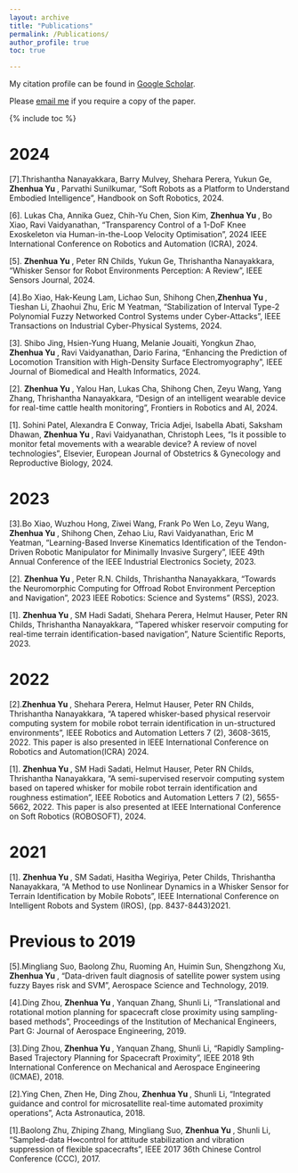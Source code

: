 ```yaml
---
layout: archive
title: "Publications"
permalink: /Publications/
author_profile: true
toc: true

---
```

My citation profile can be found in [Google Scholar](https://scholar.google.co.uk/citations?hl=en&user=2qygvtQAAAAJ&view_op=list_works&sortby=pubdate).

Please [email me](mailto:zhenhua.yu@abdn.ac.uk) if you require a copy of the paper.

<!-- <sup>*</sup> denotes corresponding author. -->

{% include toc %}

<!-- # Preprint -->

# 2024
[7].Thrishantha Nanayakkara, Barry Mulvey, Shehara Perera, Yukun Ge,  <strong>Zhenhua Yu </strong>, Parvathi Sunilkumar, “Soft Robots as a Platform to Understand Embodied Intelligence”, Handbook on Soft Robotics, 2024.

[6]. Lukas Cha, Annika Guez, Chih-Yu Chen, Sion Kim, <strong>Zhenhua Yu </strong>, Bo Xiao, Ravi Vaidyanathan, “Transparency Control of a 1-DoF Knee Exoskeleton via Human-in-the-Loop Velocity Optimisation”, 2024 IEEE International Conference on Robotics and Automation (ICRA), 2024.

[5]. <strong>Zhenhua Yu </strong>, Peter RN Childs, Yukun Ge, Thrishantha Nanayakkara, “Whisker Sensor for Robot Environments Perception: A Review”, IEEE Sensors Journal, 2024.

[4].Bo Xiao, Hak-Keung Lam, Lichao Sun, Shihong Chen,<strong>Zhenhua Yu </strong>, Tieshan Li, Zhaohui Zhu, Eric M Yeatman, “Stabilization of Interval Type-2 Polynomial Fuzzy Networked Control Systems under Cyber-Attacks”, IEEE Transactions on Industrial Cyber-Physical Systems, 2024.

[3]. Shibo Jing, Hsien-Yung Huang, Melanie Jouaiti, Yongkun Zhao, <strong>Zhenhua Yu </strong>, Ravi Vaidyanathan, Dario Farina, “Enhancing the Prediction of Locomotion Transition with High-Density Surface Electromyography”, IEEE Journal of Biomedical and Health Informatics, 2024.
  
[2]. <strong>Zhenhua Yu </strong>, Yalou Han, Lukas Cha, Shihong Chen, Zeyu Wang, Yang Zhang, Thrishantha Nanayakkara, “Design of an intelligent wearable device for real-time cattle health monitoring”, Frontiers in Robotics and AI, 2024.

[1]. Sohini Patel, Alexandra E Conway, Tricia Adjei, Isabella Abati, Saksham Dhawan, <strong>Zhenhua Yu </strong>, Ravi Vaidyanathan, Christoph Lees, “Is it possible to monitor fetal movements with a wearable device? A review of novel technologies”, Elsevier, European Journal of Obstetrics & Gynecology and Reproductive Biology, 2024.
# 2023
[3].Bo Xiao, Wuzhou Hong, Ziwei Wang, Frank Po Wen Lo, Zeyu Wang, <strong>Zhenhua Yu </strong>, Shihong Chen, Zehao Liu, Ravi Vaidyanathan, Eric M Yeatman, “Learning-Based Inverse Kinematics Identification of the Tendon-Driven Robotic Manipulator for Minimally Invasive Surgery”, IEEE 49th Annual Conference of the IEEE Industrial Electronics Society, 2023.

[2]. <strong>Zhenhua Yu </strong>, Peter R.N. Childs, Thrishantha Nanayakkara, “Towards the Neuromorphic Computing for Offroad Robot Environment Perception and Navigation”, 2023 IEEE Robotics: Science and Systems” (RSS), 2023.

[1]. <strong>Zhenhua Yu </strong>, SM Hadi Sadati, Shehara Perera, Helmut Hauser, Peter RN Childs, Thrishantha Nanayakkara, “Tapered whisker reservoir computing for real-time terrain identification-based navigation”, Nature Scientific Reports, 2023.

# 2022

[2].<strong>Zhenhua Yu </strong>, Shehara Perera, Helmut Hauser, Peter RN Childs, Thrishantha Nanayakkara, “A tapered whisker-based physical reservoir computing system for mobile robot terrain identification in un-structured environments”, IEEE Robotics and Automation Letters 7 (2), 3608-3615, 2022. 
This paper is also presented in IEEE International Conference on Robotics and Automation(ICRA) 2024.

[1]. <strong>Zhenhua Yu </strong>, SM Hadi Sadati, Helmut Hauser, Peter RN Childs, Thrishantha Nanayakkara, “A semi-supervised reservoir computing system based on tapered whisker for mobile robot terrain identification and roughness estimation”, IEEE Robotics and Automation Letters 7 (2), 5655-5662, 2022. 
This paper is also presented at IEEE International Conference on Soft Robotics (ROBOSOFT), 2024.

# 2021
[1]. <strong>Zhenhua Yu </strong>, SM Sadati, Hasitha Wegiriya, Peter Childs, Thrishantha Nanayakkara, “A Method to use Nonlinear Dynamics in a Whisker Sensor for Terrain Identification by Mobile Robots”, IEEE International Conference on Intelligent Robots and System (IROS), (pp. 8437-8443)2021. 

# Previous to 2019
[5].Mingliang Suo, Baolong Zhu, Ruoming An, Huimin Sun, Shengzhong Xu, <strong>Zhenhua Yu </strong>, “Data-driven fault diagnosis of satellite power system using fuzzy Bayes risk and SVM”, Aerospace Science and Technology, 2019.

[4].Ding Zhou, <strong>Zhenhua Yu </strong>, Yanquan Zhang, Shunli Li, “Translational and rotational motion planning for spacecraft close proximity using sampling-based methods”, Proceedings of the Institution of Mechanical Engineers, Part G: Journal of Aerospace Engineering, 2019.

[3].Ding Zhou, <strong>Zhenhua Yu </strong>, Yanquan Zhang, Shunli Li, “Rapidly Sampling-Based Trajectory Planning for Spacecraft Proximity”, IEEE 2018 9th International Conference on Mechanical and Aerospace Engineering (ICMAE), 2018.

[2].Ying Chen, Zhen He, Ding Zhou, <strong>Zhenhua Yu </strong>, Shunli Li, “Integrated guidance and control for microsatellite real-time automated proximity operations”, Acta Astronautica, 2018.

[1].Baolong Zhu, Zhiping Zhang, Mingliang Suo,  <strong>Zhenhua Yu </strong>, Shunli Li, “Sampled-data H∞control for attitude stabilization and vibration suppression of flexible spacecrafts”, IEEE 2017 36th Chinese Control Conference (CCC), 2017.
